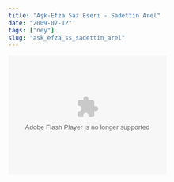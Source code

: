 ```yaml
---
title: "Aşk-Efza Saz Eseri - Sadettin Arel"
date: "2009-07-12"
tags: ["ney"]
slug: "ask_efza_ss_sadettin_arel"
---
```


<object width="320" height="240" ><param name="allowfullscreen" value="true" /><param name="allowscriptaccess" value="always" /><param name="movie" value="http://www.facebook.com/v/127628728416" /><embed src="http://www.facebook.com/v/127628728416" type="application/x-shockwave-flash" allowscriptaccess="always" allowfullscreen="true" width="320" height="240"></embed></object>
